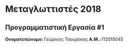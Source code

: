 # Μεταγλωττιστές 2018
## Προγραμματιστική Εργασία #1

**Ονοματεπώνυμο:** Γεώργιος Τσουρέκας
**Α.Μ.:** Π2015045


